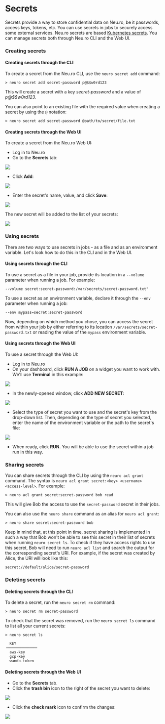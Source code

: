 # Secrets

Secrets provide a way to store confidential data on Neu.ro, be it passwords, access keys, tokens, etc. You can use secrets in jobs to securely access some external services. Neu.ro secrets are based [Kubernetes secrets](https://kubernetes.io/docs/concepts/configuration/secret/). You can manage secrets both through Neu.ro CLI and the Web UI.

### Creating secrets

#### Creating secrets through the CLI

To create a secret from the Neu.ro CLI, use the `neuro secret add` command:

```
> neuro secret add secret-password p@$$w0rd123
```

This will create a secret with a key _secret-password_ and a value of _p@\$$w0rd123_.

You can also point to an existing file with the required value when creating a secret by using the `@` notation:

```
> neuro secret add secret-password @path/to/secret/file.txt
```

#### Creating secrets through the Web UI

To create a secret from the Neu.ro Web UI:

* Log in to Neu.ro&#x20;
* Go to the **Secrets** tab:

![](<../../.gitbook/assets/image (234) (1).png>)

* Click **Add**:

![](<../../.gitbook/assets/image (74).png>)

* Enter the secret's name, value, and click **Save**:

![](<../../.gitbook/assets/image (63).png>)

The new secret will be added to the list of your secrets:

![](<../../.gitbook/assets/image (75).png>)

### Using secrets

There are two ways to use secrets in jobs - as a file and as an environment variable. Let's look how to do this in the CLI and in the Web UI.

#### Using secrets through the CLI

To use a secret as a file in your job, provide its location in a `--volume` parameter when running a job. For example:

```
--volume secret:secret-password:/var/secrets/secret-password.txt"
```

To use a secret as an environment variable, declare it through the `--env` parameter when running a job:

```
--env mypass=secret:secret-password
```

Now, depending on which method you chose, you can access the secret from within your job by either referring to its location `/var/secrets/secret-password.txt` or reading the value of the `mypass` environment variable.

#### Using secrets through the Web UI

To use a secret through the Web UI:

* Log in to Neu.ro&#x20;
* On your dashboard, click **RUN A JOB** on a widget you want to work with. We'll use **Terminal** in this example:

![](<../../.gitbook/assets/image (256).png>)

* In the newly-opened window, click **ADD NEW SECRET**:

![](<../../.gitbook/assets/image (235) (1).png>)

* Select the type of secret you want to use and the secret's key from the drop-down list. Then, depending on the type of secret you selected, enter the name of the environment variable or the path to the secret's file:

![](<../../.gitbook/assets/image (232).png>)

* When ready, click **RUN.** You will be able to use the secret within a job run in this way.

### Sharing secrets

You can share secrets through the CLI by using the `neuro acl grant` command. The syntax is `neuro acl grant secret:<key> <username> <access-level>`. For example:

```
> neuro acl grant secret:secret-password bob read
```

This will give Bob the access to use the `secret-password` secret in their jobs.

You can also use the `neuro share` command as an alias for `neuro acl grant`:

```
> neuro share secret:secret-password bob
```

Keep in mind that, at this point in time, secret sharing is implemented in such a way that Bob won't be able to see this secret in their list of secrets when running `neuro secret ls`. To check if they have access rights to use this secret, Bob will need to run `neuro acl list` and search the output for the corresponding secret's URI. For example, if the secret was created by Alice, the URI will look like this:

```
secret://default/alice/secret-password
```

### Deleting secrets

#### Deleting secrets through the CLI

To delete a secret, run the `neuro secret rm` command:

```
> neuro secret rm secret-password
```

To check that the secret was removed, run the `neuro secret ls` command to list all your current secrets:

```
> neuro secret ls

  KEY
╶─────────────╴
  aws-key
  gcp-key
  wandb-token
```

#### Deleting secrets through the Web UI

* Go to the **Secrets** tab.
* Click the **trash bin** icon to the right of the secret you want to delete:

![](<../../.gitbook/assets/image (66).png>)

* Click the **check mark** icon to confirm the changes:

![](<../../.gitbook/assets/image (72).png>)
